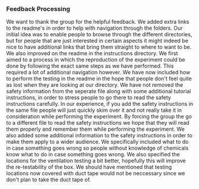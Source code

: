 ### Feedback Processing

We want to thank the group for the helpful feedback.
We added extra links to the readme's in order to help with navigation through the folders. Our initial idea was to enable people to browse through the different directories, but for people that are just interested in certain aspects it might indeed be nice to have additional links that bring them straight to where to want to be.
We also improved on the readme in the instructions directory. We first aimed to a process in which the reproduction of the experiment could be done by following the exact same steps as we have performed. This required a lot of additional navigation however. We have now included how to perform the testing in the readme in the hope that people don't feel quite as lost when they are looking at our directory. We have not removed the safety information from the seperate file along with some additional tutorial instructions, in order to stress people to go there to read the safety instructions carefully. In our experience, if you add the safety instructions in the same file people will just quickly skim over it and not really take it in consideration while performing the experiment. By forcing the group the go to a different file to read the safety instructions we hope that they will read them properly and remember them while performing the experiment.
We also added some additional information to the safety instructions in order to make them apply to a wider audience. We specifically included what to do in case something goes wrong so people without knowledge of chemicals know what to do in case something goes wrong. 
We also specified the locations for the ventilation testing a bit better, hopefully this will improve the re-testability of the box. We should have mentioned that testing locations now covered with duct tape would not be neccessary since we don't plan to take the duct tape of.